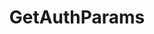 ---
title: GetAuthParams
excerpt: ''
api:
  file: consensus-chain-api.json
  operationId: get_auth-params
deprecated: false
hidden: false
metadata:
  title: ''
  description: ''
  robots: index
next:
  description: ''
---